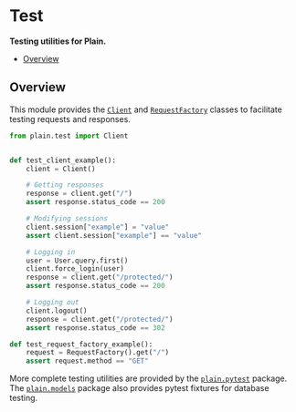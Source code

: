 # Test

**Testing utilities for Plain.**

- [Overview](#overview)

## Overview

This module provides the [`Client`](client.py#Client) and [`RequestFactory`](client.py#RequestFactory) classes to facilitate testing requests and responses.

```python
from plain.test import Client


def test_client_example():
    client = Client()

    # Getting responses
    response = client.get("/")
    assert response.status_code == 200

    # Modifying sessions
    client.session["example"] = "value"
    assert client.session["example"] == "value"

    # Logging in
    user = User.query.first()
    client.force_login(user)
    response = client.get("/protected/")
    assert response.status_code == 200

    # Logging out
    client.logout()
    response = client.get("/protected/")
    assert response.status_code == 302

def test_request_factory_example():
    request = RequestFactory().get("/")
    assert request.method == "GET"
```

More complete testing utilities are provided by the [`plain.pytest`](/plain-pytest/README.md) package. The [`plain.models`](/plain-models/README.md) package also provides pytest fixtures for database testing.
